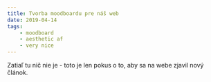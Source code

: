 ```yaml
---
title: Tvorba moodboardu pre náš web
date: 2019-04-14
tags: 
    - moodboard
    - aesthetic af
    - very nice
---
```


Zatiaľ tu nič nie je - toto je len pokus o to, aby sa na webe zjavil nový článok. 
